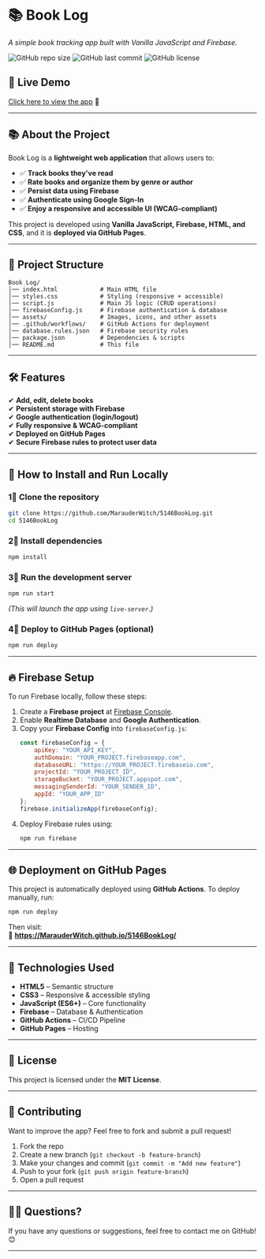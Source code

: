 # **📚 Book Log**
*A simple book tracking app built with Vanilla JavaScript and Firebase.*

![GitHub repo size](https://img.shields.io/github/repo-size/MarauderWitch/5146BookLog)
![GitHub last commit](https://img.shields.io/github/last-commit/MarauderWitch/5146BookLog)
![GitHub license](https://img.shields.io/github/license/MarauderWitch/5146BookLog)

## **🚀 Live Demo**
[Click here to view the app](https://MarauderWitch.github.io/5146BookLog/) 🎉

---

## **📚 About the Project**
Book Log is a **lightweight web application** that allows users to:
- ✅ **Track books they've read**
- ✅ **Rate books and organize them by genre or author**
- ✅ **Persist data using Firebase**
- ✅ **Authenticate using Google Sign-In**
- ✅ **Enjoy a responsive and accessible UI (WCAG-compliant)**

This project is developed using **Vanilla JavaScript, Firebase, HTML, and CSS**, and it is **deployed via GitHub Pages**.

---

## **📂 Project Structure**
```
Book Log/
│── index.html            # Main HTML file
│── styles.css            # Styling (responsive + accessible)
│── script.js             # Main JS logic (CRUD operations)
│── firebaseConfig.js     # Firebase authentication & database
│── assets/               # Images, icons, and other assets
│── .github/workflows/    # GitHub Actions for deployment
│── database.rules.json   # Firebase security rules
│── package.json          # Dependencies & scripts
│── README.md             # This file
```

---

## **🛠️ Features**
✔ **Add, edit, delete books**  
✔ **Persistent storage with Firebase**  
✔ **Google authentication (login/logout)**  
✔ **Fully responsive & WCAG-compliant**  
✔ **Deployed on GitHub Pages**  
✔ **Secure Firebase rules to protect user data**  

---

## **📜 How to Install and Run Locally**
### **1⃣ Clone the repository**
```sh
git clone https://github.com/MarauderWitch/5146BookLog.git
cd 5146BookLog
```

### **2⃣ Install dependencies**
```sh
npm install
```

### **3⃣ Run the development server**
```sh
npm run start
```
*(This will launch the app using `live-server`.)*

### **4⃣ Deploy to GitHub Pages (optional)**
```sh
npm run deploy
```

---

## **🔥 Firebase Setup**
To run Firebase locally, follow these steps:

1. Create a **Firebase project** at [Firebase Console](https://console.firebase.google.com/).
2. Enable **Realtime Database** and **Google Authentication**.
3. Copy your **Firebase Config** into `firebaseConfig.js`:
   ```js
   const firebaseConfig = {
       apiKey: "YOUR_API_KEY",
       authDomain: "YOUR_PROJECT.firebaseapp.com",
       databaseURL: "https://YOUR_PROJECT.firebaseio.com",
       projectId: "YOUR_PROJECT_ID",
       storageBucket: "YOUR_PROJECT.appspot.com",
       messagingSenderId: "YOUR_SENDER_ID",
       appId: "YOUR_APP_ID"
   };
   firebase.initializeApp(firebaseConfig);
   ```
4. Deploy Firebase rules using:
   ```sh
   npm run firebase
   ```

---

## **🌐 Deployment on GitHub Pages**
This project is automatically deployed using **GitHub Actions**. To deploy manually, run:
```sh
npm run deploy
```
Then visit:  
🔗 **https://MarauderWitch.github.io/5146BookLog/**

---

## **🔧 Technologies Used**
- **HTML5** – Semantic structure  
- **CSS3** – Responsive & accessible styling  
- **JavaScript (ES6+)** – Core functionality  
- **Firebase** – Database & Authentication  
- **GitHub Actions** – CI/CD Pipeline  
- **GitHub Pages** – Hosting  

---

## **📝 License**
This project is licensed under the **MIT License**.

---

## **🤝 Contributing**
Want to improve the app? Feel free to fork and submit a pull request!

1. Fork the repo
2. Create a new branch (`git checkout -b feature-branch`)
3. Make your changes and commit (`git commit -m "Add new feature"`)
4. Push to your fork (`git push origin feature-branch`)
5. Open a pull request

---

## **👩‍💻 Questions?**
If you have any questions or suggestions, feel free to contact me on GitHub! 😊  

---